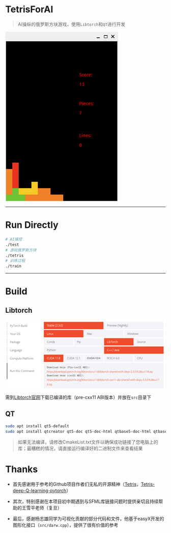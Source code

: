 # TetrisForAI
> AI操纵的俄罗斯方块游戏，使用`Libtorch`和`QT`进行开发

![image-20240526223257706](pics/image-20240526223257706.png) 

---

# Run Directly

```bash
# AI操控
./test
# 游玩俄罗斯方块
./tetris
# 训练过程 
./train
```

---

# Build

## Libtorch

<img src="pics/image-20240526231223975.png" alt="image-20240526231223975" style="zoom:50%;" />

需到[Libtorch官网](https://pytorch.org/get-started/locally/)下载已编译的库（pre-cxx11 ABI版本）并放在`src`目录下

## QT

```bash
sudo apt install qt5-default
sudo apt install qtcreator qt5-doc qt5-doc-html qtbase5-doc-html qtbase5-examples
```

> 如果无法编译，请修改CmakeList.txt文件以确保成功链接了您电脑上的库；最糟糕的情况，请直接运行编译好的二进制文件来查看结果

# Thanks

- 首先感谢用于参考的Github项目作者们无私的开源精神（[Tetris](https://github.com/terroo/tetris)，[Tetris-deep-Q-learning-pytorch](https://github.com/uvipen/Tetris-deep-Q-learning-pytorch)）

- 其次，特别感谢在本项目初中期遇到与SFML库链接问题时提供亲切且持续帮助的王雪平老师（复旦）
- 最后，感谢杨志雄同学为可视化贡献的部分代码和文件，他基于easyX开发的图形化接口（`src/darw.cpp`），提供了很有价值的参考

